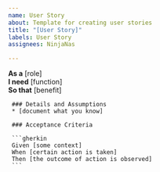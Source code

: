 ```yaml
---
name: User Story
about: Template for creating user stories
title: "[User Story]"
labels: User Story
assignees: NinjaNas

---
```


**As a** [role]  
     **I need** [function]  
     **So that** [benefit]  
       
     ### Details and Assumptions
     * [document what you know]
       
     ### Acceptance Criteria  
       
     ```gherkin
     Given [some context]
     When [certain action is taken]
     Then [the outcome of action is observed]
     ```
